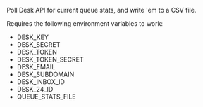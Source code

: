 Poll Desk API for current queue stats, and write 'em to a CSV file.

Requires the following environment variables to work:

- DESK_KEY
- DESK_SECRET
- DESK_TOKEN
- DESK_TOKEN_SECRET
- DESK_EMAIL
- DESK_SUBDOMAIN
- DESK_INBOX_ID
- DESK_24_ID
- QUEUE_STATS_FILE

